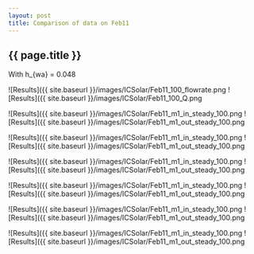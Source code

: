```yaml
---
layout: post
title: Comparison of data on Feb11
---
```

{{ page.title }}
-----------------
With h_{wa} = 0.048

![Results]({{ site.baseurl }}/images/ICSolar/Feb11_100_flowrate.png ![Results]({{ site.baseurl }}/images/ICSolar/Feb11_100_Q.png

![Results]({{ site.baseurl }}/images/ICSolar/Feb11_m1_in_steady_100.png ![Results]({{ site.baseurl }}/images/ICSolar/Feb11_m1_out_steady_100.png

![Results]({{ site.baseurl }}/images/ICSolar/Feb11_m1_in_steady_100.png ![Results]({{ site.baseurl }}/images/ICSolar/Feb11_m1_out_steady_100.png

![Results]({{ site.baseurl }}/images/ICSolar/Feb11_m1_in_steady_100.png ![Results]({{ site.baseurl }}/images/ICSolar/Feb11_m1_out_steady_100.png

![Results]({{ site.baseurl }}/images/ICSolar/Feb11_m1_in_steady_100.png ![Results]({{ site.baseurl }}/images/ICSolar/Feb11_m1_out_steady_100.png

![Results]({{ site.baseurl }}/images/ICSolar/Feb11_m1_in_steady_100.png ![Results]({{ site.baseurl }}/images/ICSolar/Feb11_m1_out_steady_100.png

![Results]({{ site.baseurl }}/images/ICSolar/Feb11_m1_in_steady_100.png ![Results]({{ site.baseurl }}/images/ICSolar/Feb11_m1_out_steady_100.png

